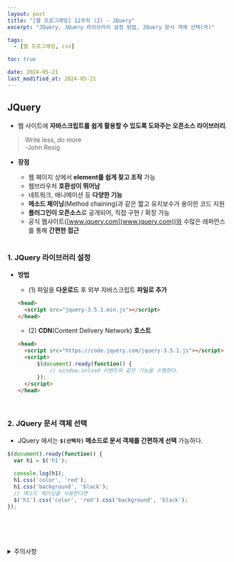 ```yaml
---
layout: post
title: "[웹 프로그래밍] 12주차 (2) - JQuery"
excerpt: "JQuery, JQuery 라이브러리 설정 방법, JQuery 문서 객체 선택(자)"

tags:
  - [웹 프로그래밍, css]

toc: true

date: 2024-05-21
last_modified_at: 2024-05-21
---
```

## JQuery
- 웹 사이트에 **자바스크립트를 쉽게 활용할 수 있도록 도와주는 오픈소스 라이브러리**.  

> Write less, do more  
> -John Resig

- **장점**
  - 웹 페이지 상에서 **element를 쉽게 찾고 조작** 가능
  - 웹브라우저 **호환성이 뛰어남**
  - 네트워크, 애니메이션 등 **다양한 기능**
  - **메소드 체이닝**(Method chaining)과 같은 짧고 유지보수가 용이한 코드 지원  
  - **플러그인이 오픈소스**로 공개되어, 직접 구현 / 확장 가능
  - 공식 웹사이트([www.jquery.com](www.jquery.com))와 수많은 레퍼런스를 통해 **간편한 접근**  

  <br>

### 1. JQuery 라이브러리 설정
- **방법**
  - (1) 파일을 **다운로드** 후 외부 자바스크립트 **파일로 추가**  

  ```html
  <head>
    <script src="jquery-3.5.1.min.js"></script>
  </head>  
  ```

  - (2) **CDN**(Content Delivery Network) **호스트**

  ```html
  <head>
    <script src="https://code.jquery.com/jquery-3.5.1.js"></script>
    <script>
        $(document).ready(function() {
            // window.onload 이벤트와 같은 기능을 수행한다.  
        });
    </script>
  </head> 
  ```

  <br>

### 2. JQuery 문서 객체 선택
- JQuery 에서는 **`$(선택자)` 메소드로 문서 객체를 간편하게 선택** 가능하다.  

```js
$(document).ready(function() {
  var h1 = $('h1');
  
  console.log(h1);
  h1.css('color', 'red');
  h1.css('background', 'black');
  // 메소드 체이닝을 사용한다면
  $('h1').css('color', 'red').css('background', 'black');
});
```

<br>
<br>
<br>
<br>
<details>
<summary>주의사항</summary>
<div markdown="1">

이 포스팅은 강원대학교 김아욱 교수님의 웹 프로그래밍 수업을 들으며 내용을 정리 한 것입니다.  
수업 내용에 대한 저작권은 교수님께 있으니,  
다른 곳으로의 무분별한 내용 복사를 자제해 주세요.

</div>
</details> 